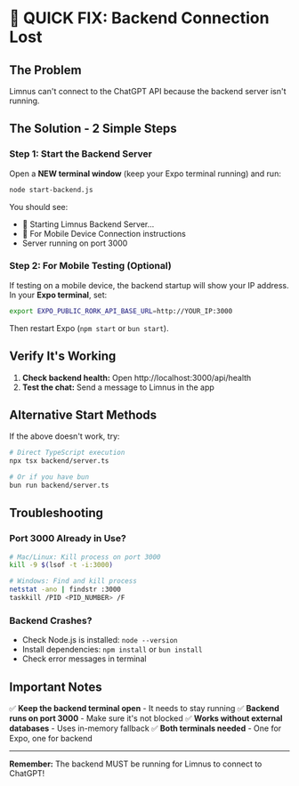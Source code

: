 # 🚨 QUICK FIX: Backend Connection Lost

## The Problem
Limnus can't connect to the ChatGPT API because the backend server isn't running.

## The Solution - 2 Simple Steps

### Step 1: Start the Backend Server

Open a **NEW terminal window** (keep your Expo terminal running) and run:

```bash
node start-backend.js
```

You should see:
- 🚀 Starting Limnus Backend Server...
- 📱 For Mobile Device Connection instructions
- Server running on port 3000

### Step 2: For Mobile Testing (Optional)

If testing on a mobile device, the backend startup will show your IP address.
In your **Expo terminal**, set:

```bash
export EXPO_PUBLIC_RORK_API_BASE_URL=http://YOUR_IP:3000
```

Then restart Expo (`npm start` or `bun start`).

## Verify It's Working

1. **Check backend health:** Open http://localhost:3000/api/health
2. **Test the chat:** Send a message to Limnus in the app

## Alternative Start Methods

If the above doesn't work, try:

```bash
# Direct TypeScript execution
npx tsx backend/server.ts

# Or if you have bun
bun run backend/server.ts
```

## Troubleshooting

### Port 3000 Already in Use?
```bash
# Mac/Linux: Kill process on port 3000
kill -9 $(lsof -t -i:3000)

# Windows: Find and kill process
netstat -ano | findstr :3000
taskkill /PID <PID_NUMBER> /F
```

### Backend Crashes?
- Check Node.js is installed: `node --version`
- Install dependencies: `npm install` or `bun install`
- Check error messages in terminal

## Important Notes

✅ **Keep the backend terminal open** - It needs to stay running
✅ **Backend runs on port 3000** - Make sure it's not blocked
✅ **Works without external databases** - Uses in-memory fallback
✅ **Both terminals needed** - One for Expo, one for backend

---

**Remember:** The backend MUST be running for Limnus to connect to ChatGPT!